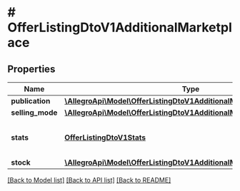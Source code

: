 # # OfferListingDtoV1AdditionalMarketplace

## Properties

Name | Type | Description | Notes
------------ | ------------- | ------------- | -------------
**publication** | [**\AllegroApi\Model\OfferListingDtoV1AdditionalMarketplacePublication**](OfferListingDtoV1AdditionalMarketplacePublication.md) |  | [optional]
**selling_mode** | [**\AllegroApi\Model\OfferListingDtoV1AdditionalMarketplaceSellingMode**](OfferListingDtoV1AdditionalMarketplaceSellingMode.md) |  | [optional]
**stats** | [**OfferListingDtoV1Stats**](OfferListingDtoV1Stats.md) | The offer&#39;s statistics on the given marketplace. | [optional]
**stock** | [**\AllegroApi\Model\OfferListingDtoV1AdditionalMarketplaceStock**](OfferListingDtoV1AdditionalMarketplaceStock.md) |  | [optional]

[[Back to Model list]](../../README.md#models) [[Back to API list]](../../README.md#endpoints) [[Back to README]](../../README.md)
